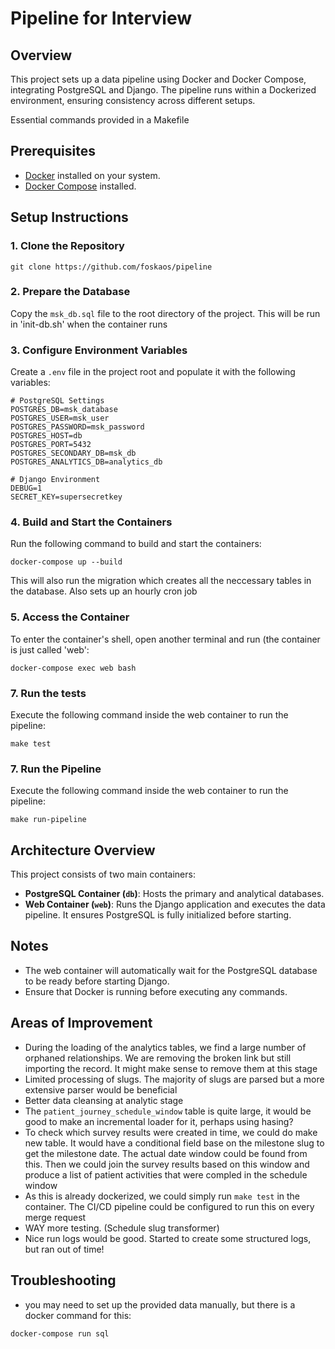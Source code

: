 
# Pipeline for Interview

## Overview
This project sets up a data pipeline using Docker and Docker Compose, integrating PostgreSQL and Django. The pipeline runs within a Dockerized environment, ensuring consistency across different setups.

Essential commands provided in a Makefile

## Prerequisites
- [Docker](https://www.docker.com/get-started) installed on your system.
- [Docker Compose](https://docs.docker.com/compose/install/) installed.

## Setup Instructions

### 1. Clone the Repository
```
git clone https://github.com/foskaos/pipeline
```

### 2. Prepare the Database
Copy the `msk_db.sql` file to the root directory of the project. This will be run in 'init-db.sh' when the container runs

### 3. Configure Environment Variables
Create a `.env` file in the project root and populate it with the following variables:

```
# PostgreSQL Settings
POSTGRES_DB=msk_database
POSTGRES_USER=msk_user
POSTGRES_PASSWORD=msk_password
POSTGRES_HOST=db
POSTGRES_PORT=5432
POSTGRES_SECONDARY_DB=msk_db
POSTGRES_ANALYTICS_DB=analytics_db

# Django Environment
DEBUG=1
SECRET_KEY=supersecretkey
```

### 4. Build and Start the Containers
Run the following command to build and start the containers:
```
docker-compose up --build
```
This will also run the migration which creates all the neccessary tables in the database.
Also sets up an hourly cron job

### 5. Access the Container
To enter the container's shell, open another terminal and run (the container is just called 'web':
```
docker-compose exec web bash
```

### 7. Run the tests
Execute the following command inside the web container to run the pipeline:
```
make test
```

### 7. Run the Pipeline
Execute the following command inside the web container to run the pipeline:
```
make run-pipeline
```

## Architecture Overview
This project consists of two main containers:
- **PostgreSQL Container (`db`)**: Hosts the primary and analytical databases.
- **Web Container (`web`)**: Runs the Django application and executes the data pipeline. It ensures PostgreSQL is fully initialized before starting.

## Notes
- The web container will automatically wait for the PostgreSQL database to be ready before starting Django.
- Ensure that Docker is running before executing any commands.

## Areas of Improvement
- During the loading of the analytics tables, we find a large number of orphaned relationships. We are removing the broken link but still importing the record. It might make sense to remove them at this stage
- Limited processing of slugs. The majority of slugs are parsed but a more extensive parser would be beneficial
- Better data cleansing at analytic stage
- The ```patient_journey_schedule_window``` table is quite large, it would be good to make an incremental loader for it, perhaps using hasing?
- To check which survey results were created in time, we could do make new table. It would have a conditional field base on the milestone slug to get the milestone date. The actual date window could be found from this. Then we could join the survey results based on this window and produce a list of patient activities that were compled in the schedule window
- As this is already dockerized, we could simply run ```make test``` in the container. The CI/CD pipeline could be configured to run this on every merge request
- WAY more testing. (Schedule slug transformer)
- Nice run logs would be good. Started to create some structured logs, but ran out of time!


## Troubleshooting

- you may need to set up the provided data manually, but there is a docker command for this:
```
docker-compose run sql
```

